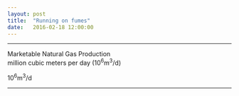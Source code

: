 ```yaml
---
layout: post
title:  "Running on fumes"
date:   2016-02-18 12:00:00
---
```


* * *

<div class="marketGasTitle">Marketable Natural Gas Production</div>
<div class="subMarketGasTitle">million cubic meters per day (10<sup>6</sup>m<sup>3</sup>/d)</div>

<div id="marketGasChart"></div>
<div id="marketGasTip" class="hidden">
	<p class="tipTitle"><span id="gasJur"></span></p>
	<p class="tipInfo"><span id="gasVal"></span> 10<sup>6</sup>m<sup>3</sup>/d</p>
</div>

* * *

<style>{% include 2016/02/marketGas.css %}</style>
<script type="text/javascript" src="{{ site.baseurl }}/js/colorbrewer.js"></script>
<script>{% include 2016/02/marketGas.js %}</script>